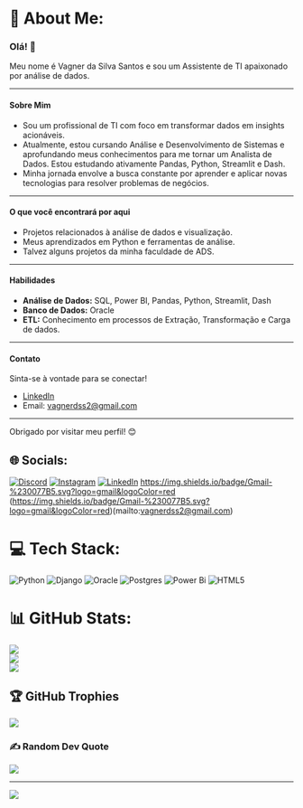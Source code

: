 # 💫 About Me:
### Olá! 👋

Meu nome é Vagner da Silva Santos e sou um Assistente de TI apaixonado por análise de dados.

---

#### Sobre Mim

* Sou um profissional de TI com foco em transformar dados em insights acionáveis.
* Atualmente, estou cursando Análise e Desenvolvimento de Sistemas e aprofundando meus conhecimentos para me tornar um Analista de Dados. Estou estudando ativamente Pandas, Python, Streamlit e Dash.
* Minha jornada envolve a busca constante por aprender e aplicar novas tecnologias para resolver problemas de negócios.

---

#### O que você encontrará por aqui

* Projetos relacionados à análise de dados e visualização.
* Meus aprendizados em Python e ferramentas de análise.
* Talvez alguns projetos da minha faculdade de ADS.

---

#### Habilidades

* **Análise de Dados:** SQL, Power BI, Pandas, Python, Streamlit, Dash
* **Banco de Dados:** Oracle
* **ETL:** Conhecimento em processos de Extração, Transformação e Carga de dados.

---

#### Contato

Sinta-se à vontade para se conectar!

* [LinkedIn](https://www.linkedin.com/in/vagnerdss/)
* Email: [vagnerdss2@gmail.com](mailto:vagnerdss2@gmail.com)

---

Obrigado por visitar meu perfil! 😊


## 🌐 Socials:
[![Discord](https://img.shields.io/badge/Discord-%237289DA.svg?logo=discord&logoColor=white)](https://discord.gg/vagnersantos) [![Instagram](https://img.shields.io/badge/Instagram-%23E4405F.svg?logo=Instagram&logoColor=white)](https://instagram.com/vagnerdss) [![LinkedIn](https://img.shields.io/badge/LinkedIn-%230077B5.svg?logo=linkedin&logoColor=white)](https://linkedin.com/in/vagnerdss)   https://img.shields.io/badge/Gmail-%230077B5.svg?logo=gmail&logoColor=red
(https://img.shields.io/badge/Gmail-%230077B5.svg?logo=gmail&logoColor=red)(mailto:vagnerdss2@gmail.com)
# 💻 Tech Stack:
![Python](https://img.shields.io/badge/python-3670A0?style=for-the-badge&logo=python&logoColor=ffdd54) ![Django](https://img.shields.io/badge/django-%23092E20.svg?style=for-the-badge&logo=django&logoColor=white) ![Oracle](https://img.shields.io/badge/Oracle-F80000?style=for-the-badge&logo=oracle&logoColor=white) ![Postgres](https://img.shields.io/badge/postgres-%23316192.svg?style=for-the-badge&logo=postgresql&logoColor=white) ![Power Bi](https://img.shields.io/badge/power_bi-F2C811?style=for-the-badge&logo=powerbi&logoColor=black)  ![HTML5](https://img.shields.io/badge/html5-%23E34F26.svg?style=for-the-badge&logo=html5&logoColor=white)
# 📊 GitHub Stats:
![](https://github-readme-stats.vercel.app/api?username=vagnerdss2&theme=dark&hide_border=false&include_all_commits=false&count_private=false)<br/>
![](https://github-readme-streak-stats.herokuapp.com/?user=vagnerdss2&theme=dark&hide_border=false)<br/>
![](https://github-readme-stats.vercel.app/api/top-langs/?username=vagnerdss2&theme=dark&hide_border=false&include_all_commits=false&count_private=false&layout=compact)

## 🏆 GitHub Trophies
![](https://github-profile-trophy.vercel.app/?username=vagnerdss2&theme=radical&no-frame=false&no-bg=true&margin-w=4)

### ✍️ Random Dev Quote
![](https://quotes-github-readme.vercel.app/api?type=horizontal&theme=radical)

---
[![](https://visitcount.itsvg.in/api?id=vagnerdss2&icon=0&color=0)](https://visitcount.itsvg.in)

<!-- Proudly created with GPRM ( https://gprm.itsvg.in ) -->
